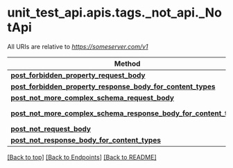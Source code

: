 <a name="top"></a>
# unit_test_api.apis.tags._not_api._NotApi

All URIs are relative to *https://someserver.com/v1*

Method | HTTP request | Description
------------- | ------------- | -------------
[**post_forbidden_property_request_body**](_not_api/post_forbidden_property_request_body.md) | **post** /requestBody/postForbiddenPropertyRequestBody | 
[**post_forbidden_property_response_body_for_content_types**](_not_api/post_forbidden_property_response_body_for_content_types.md) | **post** /responseBody/postForbiddenPropertyResponseBodyForContentTypes | 
[**post_not_more_complex_schema_request_body**](_not_api/post_not_more_complex_schema_request_body.md) | **post** /requestBody/postNotMoreComplexSchemaRequestBody | 
[**post_not_more_complex_schema_response_body_for_content_types**](_not_api/post_not_more_complex_schema_response_body_for_content_types.md) | **post** /responseBody/postNotMoreComplexSchemaResponseBodyForContentTypes | 
[**post_not_request_body**](_not_api/post_not_request_body.md) | **post** /requestBody/postNotRequestBody | 
[**post_not_response_body_for_content_types**](_not_api/post_not_response_body_for_content_types.md) | **post** /responseBody/postNotResponseBodyForContentTypes | 

[[Back to top]](#top) [[Back to Endpoints]](../../../README.md#Endpoints) [[Back to README]](../../../README.md)
